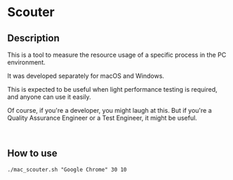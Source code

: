 # Scouter

## Description
This is a tool to measure the resource usage of a specific process in the PC environment.

It was developed separately for macOS and Windows.

This is expected to be useful when light performance testing is required, and anyone can use it easily.

Of course, if you're a developer, you might laugh at this. But if you're a Quality Assurance Engineer or a Test Engineer, it might be useful.

<br/>

## How to use
```
./mac_scouter.sh "Google Chrome" 30 10
```
